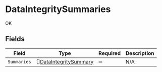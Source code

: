 # DataIntegritySummaries

OK


## Fields

| Field                                                                 | Type                                                                  | Required                                                              | Description                                                           |
| --------------------------------------------------------------------- | --------------------------------------------------------------------- | --------------------------------------------------------------------- | --------------------------------------------------------------------- |
| `Summaries`                                                           | [][DataIntegritySummary](../../models/shared/dataintegritysummary.md) | :heavy_minus_sign:                                                    | N/A                                                                   |